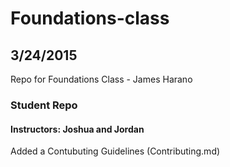 # Foundations-class
## 3/24/2015 

Repo for Foundations Class - James Harano

### Student Repo

#### Instructors: Joshua and Jordan

Added a Contubuting Guidelines (Contributing.md)

